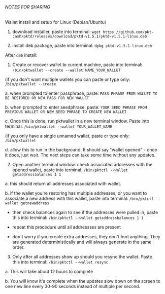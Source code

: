 ###### NOTES FOR SHARING ######
Wallet install and setup for Linux (Debian/Ubuntu)
1. download installer, paste into terminal:
`wget https://github.com/pkt-cash/pktd/releases/download/pktd-v1.5.1/pktd-v1.5.1-linux.deb`

2. install deb package, paste into terminal:
`dpkg pktd-v1.5.1-linux.deb`

After `deb` install:

1. Create or recover wallet to current machine, paste into terminal:
`/bin/pktwallet --create --wallet NAME_YOUR_WALLET`

(if you don't want multiple wallets you can paste or type only: `/bin/pktwallet --create`

  a. when prompted to enter passphrase, paste:
`PASS PHRASE FROM WALLET TO BE RESTORED OR NEW PASS FOR NEW WALLET`
  
  b. when prompted to enter seedphrase, paste: 
`YOUR SEED PHRASE FROM PREVIOUS WALLET OR NEW SEED PHRASE TO CREATE NEW WALLET`
  
  c. Once this is done, run pktwallet in a new terminal window. Paste into terminal:
`/bin/pktwallet --wallet YOUR_WALLET_NAME`

(if you only have a single unnamed wallet, paste or type only: `/bin/pktwallet`

  d. allow this to run in the background. It should say "wallet opened" - once it does, just wait. The next steps can take some time without any updates.

2. Open another terminal window. check associated addresses with the opened wallet, paste into terminal:
`/bin/pktctl --wallet getaddressbalances 1 1`

  a. this should return all addresses associated with wallet.
  
  b. if the wallet you're restoring has multiple addresses, or you want to associate a new address with this wallet, paste into terminal:
`/bin/pktctl --wallet getnewaddress`
  
  - then check balances again to see if the addresses were pulled in, paste this into terminal:
`/bin/pktctl --wallet getaddressbalances 1 1`
  
  - repeat this procedure until all addressses are present
  
  - don't worry if you create extra addresses, they don't hurt anything. They are generated deterministically and will always generate in the same order.

3. Only after all addresses show up should you resync the wallet. Paste this into terminal:
`/bin/pktctl --wallet resync`

  a. This will take about 12 hours to complete
  
  b. You will know it's complete when the updates slow down on the screen to one new line every 30-90 seconds instead of multiple per second.
